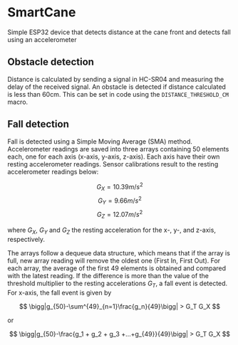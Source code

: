 # SmartCane

Simple ESP32 device that detects distance at the cane front and detects fall using an accelerometer

## Obstacle detection
Distance is calculated by sending a signal in HC-SR04 and measuring the delay of the received signal. An obstacle is detected if distance calculated is less than 60cm. This can be set in code using the `DISTANCE_THRESHOLD_CM` macro. 

## Fall detection
Fall is detected using a Simple Moving Average (SMA) method. Accelerometer readings are saved into three arrays containing 50 elements each, one for each axis (x-axis, y-axis, z-axis). Each axis have their own resting accelerometer readings. Sensor calibrations result to the resting accelerometer readings below:

$$G_X = 10.39 m/s^2$$
$$G_Y = 9.66 m/s^2$$
$$G_Z = 12.07 m/s^2$$

where $G_X$, $G_Y$ and $G_Z$ the resting acceleration for the x-, y-, and z-axis, respectively.

The arrays follow a dequeue data structure, which means that if the array is full, new array reading will remove the oldest one (First In, First Out). For each array, the average of the first 49 elements is obtained and compared with the latest reading. If the difference is more than the value of the threshold multiplier to the resting accelerations $G_T$, a fall event is detected. For x-axis, the fall event is given by

$$ \bigg|g_{50}-\sum^{49}_{n=1}\frac{g_n}{49}\bigg| > G_T G_X $$

or

$$ \bigg|g_{50}-\frac{g_1 + g_2 + g_3 +...+g_{49}}{49}\bigg| > G_T G_X $$
